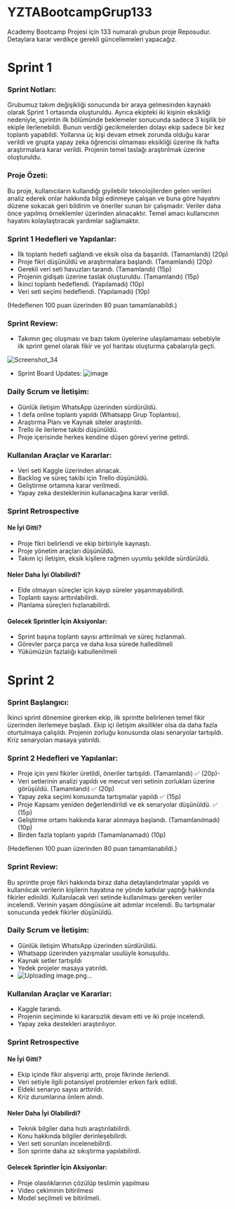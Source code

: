 # YZTABootcampGrup133
Academy Bootcamp Projesi için 133 numaralı grubun proje Reposudur. Detaylara karar verdikçe gerekli güncellemeleri yapacağız.

# Sprint 1 

### Sprint Notları:
Grubumuz takım değişikliği sonucunda bir araya gelmesinden kaynaklı olarak Sprint 1 ortasında oluşturuldu. Ayrıca ekipteki iki kişinin eksikliği nedeniyle, sprintin ilk bölümünde beklemeler sonucunda sadece 3 kişilik bir ekiple ilerlenebildi. Bunun verdiği gecikmelerden dolayı ekip sadece bir kez toplantı yapabildi. Yollarına üç kişi devam etmek zorunda olduğu karar verildi ve grupta yapay zeka öğrencisi olmaması eksikliği üzerine ilk hafta araştırmalara karar verildi. Projenin temel taslağı araştırılmak üzerine oluşturuldu.

### Proje Özeti:
Bu proje, kullanıcıların kullandığı giyilebilir teknolojilerden gelen verileri analiz ederek onlar hakkında bilgi edinmeye çalışan ve buna göre hayatını düzene sokacak geri bildirim ve öneriler sunan bir çalışmadır. Veriler daha önce yapılmış örneklemler üzerinden alınacaktır. Temel amacı kullanıcının hayatını kolaylaştıracak yardımlar sağlamaktır.

### Sprint 1 Hedefleri ve Yapılanlar:
- İlk toplantı hedefi sağlandı ve eksik olsa da başarıldı. (Tamamlandı) (20p)
- Proje fikri düşünüldü ve araştırmalara başlandı.  (Tamamlandı) (20p)
- Gerekli veri seti havuzları tarandı. (Tamamlandı) (15p)
- Projenin gidişatı üzerine taslak oluşturuldu. (Tamamlandı) (15p)
- İkinci toplantı hedeflendi. (Yapılamadı) (10p)
- Veri seti seçimi hedeflendi. (Yapılamadı) (10p)

(Hedeflenen 100 puan üzerinden 80 puan tamamlanabildi.)

### Sprint Review:
- Takımın geç oluşması ve bazı takım üyelerine ulaşılamaması sebebiyle ilk sprint genel olarak fikir ve yol haritası oluşturma çabalarıyla geçti.
  
![Screenshot_34](https://github.com/user-attachments/assets/c62feb9d-b31b-47ce-9dab-8f12c05da00e)

- Sprint Board Updates:
![image](https://github.com/user-attachments/assets/c31099a5-d31c-4bb8-be03-232096875ad7)



### Daily Scrum ve İletişim:
- Günlük iletişim WhatsApp üzerinden sürdürüldü.
- 1 defa online toplantı yapıldı (Whatsapp Grup Toplantısı).
- Araştırma Planı ve Kaynak siteler araştırıldı.
- Trello ile ilerleme takibi düşünüldü.
- Proje içerisinde herkes kendine düşen görevi yerine getirdi.

### Kullanılan Araçlar ve Kararlar:
- Veri seti Kaggle üzerinden alınacak.
- Backlog ve süreç takibi için Trello düşünüldü.
- Geliştirme ortamına karar verilmedi.
- Yapay zeka desteklerinin kullanacağına karar verildi.

### Sprint Retrospective 
#### Ne İyi Gitti?
- Proje fikri belirlendi ve ekip birbiriyle kaynaştı.
- Proje yönetim araçları düşünüldü.
- Takım içi iletişim, eksik kişilere rağmen uyumlu şekilde sürdürüldü.
#### Neler Daha İyi Olabilirdi?
- Elde olmayan süreçler için kayıp süreler yaşanmayabilirdi.
- Toplantı sayısı arttırılabilirdi.
- Planlama süreçleri hızlanabilirdi.
#### Gelecek Sprintler İçin Aksiyonlar:
- Sprint başına toplantı sayısı arttırılmalı ve süreç hızlanmalı.
- Görevler parça parça ve daha kısa sürede halledilmeli
- Yükümüzün fazlalığı kabullenilmeli

# Sprint 2

### Sprint Başlangıcı:
İkinci sprint dönemine girerken ekip, ilk sprintte belirlenen temel fikir üzerinden ilerlemeye başladı. Ekip içi iletişim aksilikler olsa da daha fazla oturtulmaya çalışıldı. Projenin zorluğu konusunda olası senaryolar tartışıldı. Kriz senaryoları masaya yatırıldı.

### Sprint 2 Hedefleri ve Yapılanlar:
- Proje için yeni fikirler üretildi, öneriler tartışıldı. (Tamamlandı) ✅ (20p)-
- Veri setlerinin analizi yapıldı ve mevcut veri setinin zorlukları üzerine görüşüldü. (Tamamlandı) ✅ (20p)
- Yapay zeka seçimi konusunda tartışmalar yapıldı ✅ (15p)
- Proje Kapsamı yeniden değerlendirildi ve ek senaryolar düşünüldü. ✅ (15p)
- Geliştirme ortamı hakkında karar alınmaya başlandı. (Tamamlanılmadı) (10p)
- Birden fazla toplantı yapıldı (Tamamlanamadı) (10p)

(Hedeflenen 100 puan üzerinden 80 puan tamamlanabildi.)

### Sprint Review:
Bu sprintte proje fikri hakkında biraz daha detaylandırlmalar yapıldı ve kullanılıcak verilerin kişilerin hayatına ne yönde katkılar yaptığı hakkında fikirler edinildi. 
Kullanılacak veri setinde kullanılması gereken veriler incelendi. 
Verinin yaşam döngüsüne ait adımlar incelendi. Bu tartışmalar sonucunda yedek fikirler düşünüldü.

### Daily Scrum ve İletişim:
- Günlük iletişim WhatsApp üzerinden sürdürüldü.
- Whatsapp üzerinden yazışmalar usulüyle konuşuldu.
- Kaynak setler tartışıldı
- Yedek projeler masaya yatırıldı.
- ![Uploading image.png…]()


### Kullanılan Araçlar ve Kararlar:
- Kaggle tarandı.
- Projenin seçiminde ki kararsızlık devam etti ve iki proje incelendi.
- Yapay zeka destekleri araştırılıyor.

### Sprint Retrospective 
#### Ne İyi Gitti?
- Ekip içinde fikir alışverişi arttı, proje fikrinde ilerlendi.
- Veri setiyle ilgili potansiyel problemler erken fark edildi.
- Eldeki senaryo sayısı arttırıldı.
- Kriz durumlarına önlem alındı.
#### Neler Daha İyi Olabilirdi?
- Teknik bilgiler daha hızlı araştırılabilirdi.
- Konu hakkında bilgiler derinleşebilirdi.
- Veri seti sorunları incelenebilirdi.
- Son sprinte daha az sıkıştırma yapılabilirdi.
#### Gelecek Sprintler İçin Aksiyonlar:
- Proje olasılıklarının çözülüp teslimin yapılması
- Video çekiminin bitirilmesi
- Model seçilmeli ve bitirilmeli.

